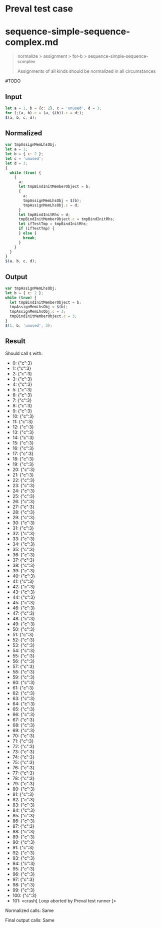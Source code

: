 # Preval test case

# sequence-simple-sequence-complex.md

> normalize > assignment > for-b > sequence-simple-sequence-complex
>
> Assignments of all kinds should be normalized in all circumstances

#TODO

## Input

`````js filename=intro
let a = 1, b = {c: 2}, c = 'unused', d = 3;
for (;(a, b).c = (a, $(b)).c = d;);
$(a, b, c, d);
`````

## Normalized

`````js filename=intro
var tmpAssignMemLhsObj;
let a = 1;
let b = { c: 2 };
let c = 'unused';
let d = 3;
{
  while (true) {
    {
      a;
      let tmpBindInitMemberObject = b;
      {
        a;
        tmpAssignMemLhsObj = $(b);
        tmpAssignMemLhsObj.c = d;
      }
      let tmpBindInitRhs = d;
      tmpBindInitMemberObject.c = tmpBindInitRhs;
      let ifTestTmp = tmpBindInitRhs;
      if (ifTestTmp) {
      } else {
        break;
      }
    }
  }
}
$(a, b, c, d);
`````

## Output

`````js filename=intro
var tmpAssignMemLhsObj;
let b = { c: 2 };
while (true) {
  let tmpBindInitMemberObject = b;
  tmpAssignMemLhsObj = $(b);
  tmpAssignMemLhsObj.c = 3;
  tmpBindInitMemberObject.c = 3;
}
$(1, b, 'unused', 3);
`````

## Result

Should call `$` with:
 - 0: {"c":3}
 - 1: {"c":3}
 - 2: {"c":3}
 - 3: {"c":3}
 - 4: {"c":3}
 - 5: {"c":3}
 - 6: {"c":3}
 - 7: {"c":3}
 - 8: {"c":3}
 - 9: {"c":3}
 - 10: {"c":3}
 - 11: {"c":3}
 - 12: {"c":3}
 - 13: {"c":3}
 - 14: {"c":3}
 - 15: {"c":3}
 - 16: {"c":3}
 - 17: {"c":3}
 - 18: {"c":3}
 - 19: {"c":3}
 - 20: {"c":3}
 - 21: {"c":3}
 - 22: {"c":3}
 - 23: {"c":3}
 - 24: {"c":3}
 - 25: {"c":3}
 - 26: {"c":3}
 - 27: {"c":3}
 - 28: {"c":3}
 - 29: {"c":3}
 - 30: {"c":3}
 - 31: {"c":3}
 - 32: {"c":3}
 - 33: {"c":3}
 - 34: {"c":3}
 - 35: {"c":3}
 - 36: {"c":3}
 - 37: {"c":3}
 - 38: {"c":3}
 - 39: {"c":3}
 - 40: {"c":3}
 - 41: {"c":3}
 - 42: {"c":3}
 - 43: {"c":3}
 - 44: {"c":3}
 - 45: {"c":3}
 - 46: {"c":3}
 - 47: {"c":3}
 - 48: {"c":3}
 - 49: {"c":3}
 - 50: {"c":3}
 - 51: {"c":3}
 - 52: {"c":3}
 - 53: {"c":3}
 - 54: {"c":3}
 - 55: {"c":3}
 - 56: {"c":3}
 - 57: {"c":3}
 - 58: {"c":3}
 - 59: {"c":3}
 - 60: {"c":3}
 - 61: {"c":3}
 - 62: {"c":3}
 - 63: {"c":3}
 - 64: {"c":3}
 - 65: {"c":3}
 - 66: {"c":3}
 - 67: {"c":3}
 - 68: {"c":3}
 - 69: {"c":3}
 - 70: {"c":3}
 - 71: {"c":3}
 - 72: {"c":3}
 - 73: {"c":3}
 - 74: {"c":3}
 - 75: {"c":3}
 - 76: {"c":3}
 - 77: {"c":3}
 - 78: {"c":3}
 - 79: {"c":3}
 - 80: {"c":3}
 - 81: {"c":3}
 - 82: {"c":3}
 - 83: {"c":3}
 - 84: {"c":3}
 - 85: {"c":3}
 - 86: {"c":3}
 - 87: {"c":3}
 - 88: {"c":3}
 - 89: {"c":3}
 - 90: {"c":3}
 - 91: {"c":3}
 - 92: {"c":3}
 - 93: {"c":3}
 - 94: {"c":3}
 - 95: {"c":3}
 - 96: {"c":3}
 - 97: {"c":3}
 - 98: {"c":3}
 - 99: {"c":3}
 - 100: {"c":3}
 - 101: <crash[ Loop aborted by Preval test runner ]>

Normalized calls: Same

Final output calls: Same
